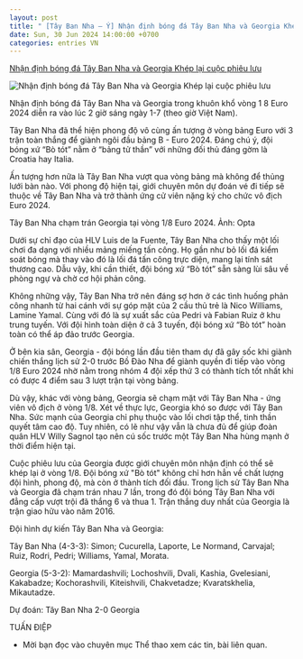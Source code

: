 ```yaml
---
layout: post
title: " [Tây Ban Nha – Ý] Nhận định bóng đá Tây Ban Nha và Georgia Khép lại cuộc phiêu lưu"
date: Sun, 30 Jun 2024 14:00:00 +0700
categories: entries VN
---
```

[Nhận định bóng đá Tây Ban Nha và Georgia Khép lại cuộc phiêu lưu](https://www.qdnd.vn/the-thao/euro-2024/nhan-dinh-bong-da-tay-ban-nha-va-georgia-khep-lai-cuoc-phieu-luu-783368)

![Nhận định bóng đá Tây Ban Nha và Georgia Khép lại cuộc phiêu lưu](https://file3.qdnd.vn/data/images/0/2024/06/30/upload_2161/tay-ban-nha.png?w=400)

Nhận định bóng đá Tây Ban Nha và Georgia trong khuôn khổ vòng 1 8 Euro 2024 diễn ra vào lúc 2 giờ sáng ngày 1-7 (theo giờ Việt Nam).

Tây Ban Nha đã thể hiện phong độ vô cùng ấn tượng ở vòng bảng Euro với 3 trận toàn thắng để giành ngôi đầu bảng B - Euro 2024. Đáng chú ý, đội bóng xứ “Bò tót” nằm ở “bảng tử thần” với những đối thủ đáng gờm là Croatia hay Italia.

Ấn tượng hơn nữa là Tây Ban Nha vượt qua vòng bảng mà không để thủng lưới bàn nào. Với phong độ hiện tại, giới chuyên môn dự đoán vé đi tiếp sẽ thuộc về Tây Ban Nha và trở thành ứng cử viên nặng ký cho chức vô địch Euro 2024.

Tây Ban Nha chạm trán Georgia tại vòng 1/8 Euro 2024. Ảnh: Opta

Dưới sự chỉ đạo của HLV Luis de la Fuente, Tây Ban Nha cho thấy một lối chơi đa dạng với nhiều mảng miếng tấn công. Họ gần như bỏ lối đá kiểm soát bóng mà thay vào đó là lối đá tấn công trực diện, mang lại tính sát thương cao. Dẫu vậy, khi cần thiết, đội bóng xứ “Bò tót” sẵn sàng lùi sâu về phòng ngự và chờ cơ hội phản công.

Không những vậy, Tây Ban Nha trở nên đáng sợ hơn ở các tình huống phản công nhanh từ hai cánh với sự góp mặt của 2 cầu thủ trẻ là Nico Williams, Lamine Yamal. Cùng với đó là sự xuất sắc của Pedri và Fabian Ruiz ở khu trung tuyến. Với đội hình toàn diện ở cả 3 tuyến, đội bóng xứ “Bò tót” hoàn toàn có thể áp đảo trước Georgia.

Ở bên kia sân, Georgia - đội bóng lần đầu tiên tham dự đã gây sốc khi giành chiến thắng lịch sử 2-0 trước Bồ Đào Nha để giành quyền đi tiếp vào vòng 1/8 Euro 2024 nhờ nằm trong nhóm 4 đội xếp thứ 3 có thành tích tốt nhất khi có được 4 điểm sau 3 lượt trận tại vòng bảng.

Dù vậy, khác với vòng bảng, Georgia sẽ chạm mặt với Tây Ban Nha - ứng viên vô địch ở vòng 1/8. Xét về thực lực, Georgia khó so được với Tây Ban Nha. Sức mạnh của Georgia chỉ phụ thuộc vào lối chơi tập thể, tinh thần quyết tâm cao độ. Tuy nhiên, có lẽ như vậy vẫn là chưa đủ để giúp đoàn quân HLV Willy Sagnol tạo nên cú sốc trước một Tây Ban Nha hùng mạnh ở thời điểm hiện tại.

Cuộc phiêu lưu của Georgia được giới chuyên môn nhận định có thể sẽ khép lại ở vòng 1/8. Đội bóng xứ "Bò tót" không chỉ hơn hẳn về chất lượng đội hình, phong độ, mà còn ở thành tích đối đầu. Trong lịch sử Tây Ban Nha và Georgia đã chạm trán nhau 7 lần, trong đó đội bóng Tây Ban Nha với đẳng cấp vượt trội đã thắng 6 và thua 1. Trận thắng duy nhất của Georgia là trận giao hữu vào năm 2016.

Đội hình dự kiến Tây Ban Nha và Georgia:

Tây Ban Nha (4-3-3): Simon; Cucurella, Laporte, Le Normand, Carvajal; Ruiz, Rodri, Pedri; Williams, Yamal, Morata.

Georgia (5-3-2): Mamardashvili; Lochoshvili, Dvali, Kashia, Gvelesiani, Kakabadze; Kochorashvili, Kiteishvili, Chakvetadze; Kvaratskhelia, Mikautadze.

Dự đoán: Tây Ban Nha 2-0 Georgia

TUẤN ĐIỆP

* Mời bạn đọc vào chuyên mục Thể thao xem các tin, bài liên quan.

